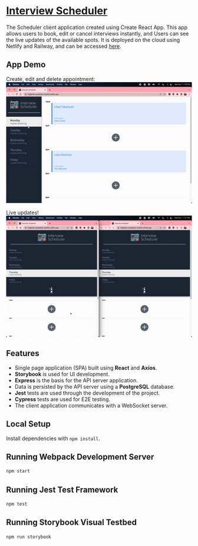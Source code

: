 # [Interview Scheduler](https://magenta-queijadas-2aef5a.netlify.app/)
The Scheduler client application created using Create React App. This app allows users to book, edit or cancel interviews instantly, and Users can see the live updates of the available spots. It is deployed on the cloud using Netlify and Railway, and can be accessed [here](https://magenta-queijadas-2aef5a.netlify.app/).
## App Demo
Create, edit and delete appointment:
<br />
<img src="public/createAppointment.gif" alt="Create an appointment" style="width:600px"/>

Live updates!
<br />
<img src="public/liveUpdates.gif" alt="Delete an appointment" style="width:600px"/>

## Features
 - Single page application (SPA) built using **React** and **Axios**.
 - **Storybook** is used for UI development.
 - **Express** is the basis for the API server application.
 - Data is persisted by the API server using a **PostgreSQL** database.
 - **Jest** tests are used through the development of the project.
 - **Cypress** tests are used for E2E testing.
 - The client application communicates with a WebSocket server.

## Local Setup

Install dependencies with `npm install`.

## Running Webpack Development Server

```sh
npm start
```

## Running Jest Test Framework

```sh
npm test
```

## Running Storybook Visual Testbed

```sh
npm run storybook
```
